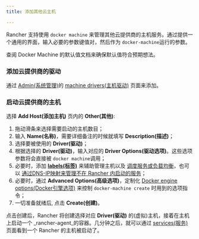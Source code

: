 ```yaml
---
title: 添加其他云主机

---
```


Rancher 支持使用 `docker machine` 来管理其他云提供商的主机服务。通过提供一个通用的界面，输入必要的参数键值对，然后作为 `docker-machine`运行的参数。

查阅 Docker Machine 的默认值文档来确保默认值符合预期想法。

### 添加云提供商的驱动

通过 [Admin(系统管理)](/docs/rancher/v1.x/cn/configuration/accounts/#管理员)的 [machine drivers(主机驱动)](/docs/rancher/v1.x/cn/configuration/machine-drivers/) 页面来添加。

### 启动云提供商的主机

选择 **Add Host(添加主机)** 页内的 **Other(其他)**:

1. 拖动滑条来选择需要启动的主机数目；
2. 输入 **Name(名称)**，需要详细备注的时候就填写 **Description(描述)**；
3. 选择要被使用的 **Driver(驱动)**；
4. 根据选择的 **Driver(驱动)**，输入对应的 **Driver Options(驱动选项)**。这些选项参数将会直接被 `docker machine`调用；
5. 必要时，添加 **[labels(标签)](/docs/rancher/v1.x/cn/infrastructure/hosts/#labels)** 来辅助管理主机以及 [调度服务或负载均衡](/docs/rancher/v1.x/cn/infrastructure/cattle/scheduling/)，也可以 [通过DNS-IP映射来管理不在 Rancher 内启动的服务](/docs/rancher/v1.x/cn/infrastructure/cattle/external-dns-service/#为外部dns使用特定的ip)；
6. 必要时，通过 **Advanced Options(高级选项)**，定制化 [Docker engine options(Docker引擎选项)](https://docs.docker.com/machine/reference/create/#specifying-configuration-options-for-the-created-docker-engine) 来控制 `docker-machine create` 时用到的选项指令；
7. 一切准备就绪后, 点击 **Create(创建)**。

点击创建后，Rancher 将创建选择对应 **Driver(驱动)** 的(虚拟)主机，接着在主机上启动一个 _rancher-agent_的容器。几分钟之后，就可以通过 [services(服务)](/docs/rancher/v1.x/cn/infrastructure/cattle/adding-services/) 页面看到一个 Rancher 的主机被启动了。
